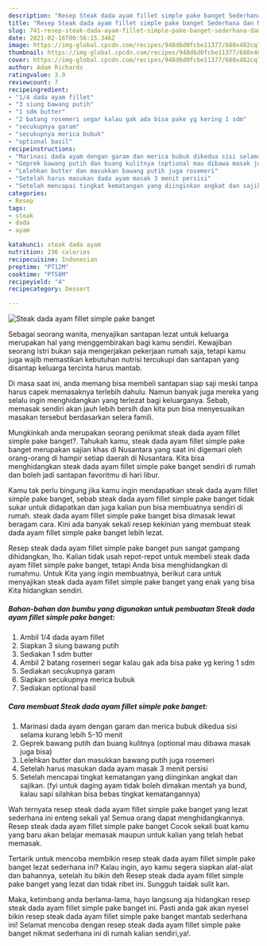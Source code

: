 ```yaml
---
description: "Resep Steak dada ayam fillet simple pake banget Sederhana dan Mudah Dibuat"
title: "Resep Steak dada ayam fillet simple pake banget Sederhana dan Mudah Dibuat"
slug: 741-resep-steak-dada-ayam-fillet-simple-pake-banget-sederhana-dan-mudah-dibuat
date: 2021-02-16T00:56:15.346Z
image: https://img-global.cpcdn.com/recipes/948d6d0fcbe11377/680x482cq70/steak-dada-ayam-fillet-simple-pake-banget-foto-resep-utama.jpg
thumbnail: https://img-global.cpcdn.com/recipes/948d6d0fcbe11377/680x482cq70/steak-dada-ayam-fillet-simple-pake-banget-foto-resep-utama.jpg
cover: https://img-global.cpcdn.com/recipes/948d6d0fcbe11377/680x482cq70/steak-dada-ayam-fillet-simple-pake-banget-foto-resep-utama.jpg
author: Adam Richards
ratingvalue: 3.9
reviewcount: 7
recipeingredient:
- "1/4 dada ayam fillet"
- "3 siung bawang putih"
- "1 sdm butter"
- "2 batang rosemeri segar kalau gak ada bisa pake yg kering 1 sdm"
- "secukupnya garam"
- "secukupnya merica bubuk"
- "optional basil"
recipeinstructions:
- "Marinasi dada ayam dengan garam dan merica bubuk dikedua sisi selama kurang lebih 5-10 menit"
- "Geprek bawang putih dan buang kulitnya (optional mau dibawa masak juga bisa)"
- "Lelehkan butter dan masukkan bawang putih juga rosemeri"
- "Setelah harus masukan dada ayam masak 3 menit persisi"
- "Setelah mencapai tingkat kematangan yang diinginkan angkat dan sajikan. (fyi untuk daging ayam tidak boleh dimakan mentah ya bund, kalau sapi silahkan bisa bebas tingkat kematangannya)"
categories:
- Resep
tags:
- steak
- dada
- ayam

katakunci: steak dada ayam 
nutrition: 236 calories
recipecuisine: Indonesian
preptime: "PT12M"
cooktime: "PT58M"
recipeyield: "4"
recipecategory: Dessert

---
```



![Steak dada ayam fillet simple pake banget](https://img-global.cpcdn.com/recipes/948d6d0fcbe11377/680x482cq70/steak-dada-ayam-fillet-simple-pake-banget-foto-resep-utama.jpg)

Sebagai seorang wanita, menyajikan santapan lezat untuk keluarga merupakan hal yang menggembirakan bagi kamu sendiri. Kewajiban seorang istri bukan saja mengerjakan pekerjaan rumah saja, tetapi kamu juga wajib memastikan kebutuhan nutrisi tercukupi dan santapan yang disantap keluarga tercinta harus mantab.

Di masa  saat ini, anda memang bisa membeli santapan siap saji meski tanpa harus capek memasaknya terlebih dahulu. Namun banyak juga mereka yang selalu ingin menghidangkan yang terlezat bagi keluarganya. Sebab, memasak sendiri akan jauh lebih bersih dan kita pun bisa menyesuaikan masakan tersebut berdasarkan selera famili. 



Mungkinkah anda merupakan seorang penikmat steak dada ayam fillet simple pake banget?. Tahukah kamu, steak dada ayam fillet simple pake banget merupakan sajian khas di Nusantara yang saat ini digemari oleh orang-orang di hampir setiap daerah di Nusantara. Kita bisa menghidangkan steak dada ayam fillet simple pake banget sendiri di rumah dan boleh jadi santapan favoritmu di hari libur.

Kamu tak perlu bingung jika kamu ingin mendapatkan steak dada ayam fillet simple pake banget, sebab steak dada ayam fillet simple pake banget tidak sukar untuk didapatkan dan juga kalian pun bisa membuatnya sendiri di rumah. steak dada ayam fillet simple pake banget bisa dimasak lewat beragam cara. Kini ada banyak sekali resep kekinian yang membuat steak dada ayam fillet simple pake banget lebih lezat.

Resep steak dada ayam fillet simple pake banget pun sangat gampang dihidangkan, lho. Kalian tidak usah repot-repot untuk membeli steak dada ayam fillet simple pake banget, tetapi Anda bisa menghidangkan di rumahmu. Untuk Kita yang ingin membuatnya, berikut cara untuk menyajikan steak dada ayam fillet simple pake banget yang enak yang bisa Kita hidangkan sendiri.

<!--inarticleads1-->

##### Bahan-bahan dan bumbu yang digunakan untuk pembuatan Steak dada ayam fillet simple pake banget:

1. Ambil 1/4 dada ayam fillet
1. Siapkan 3 siung bawang putih
1. Sediakan 1 sdm butter
1. Ambil 2 batang rosemeri segar kalau gak ada bisa pake yg kering 1 sdm
1. Sediakan secukupnya garam
1. Siapkan secukupnya merica bubuk
1. Sediakan optional basil




<!--inarticleads2-->

##### Cara membuat Steak dada ayam fillet simple pake banget:

1. Marinasi dada ayam dengan garam dan merica bubuk dikedua sisi selama kurang lebih 5-10 menit
1. Geprek bawang putih dan buang kulitnya (optional mau dibawa masak juga bisa)
1. Lelehkan butter dan masukkan bawang putih juga rosemeri
1. Setelah harus masukan dada ayam masak 3 menit persisi
1. Setelah mencapai tingkat kematangan yang diinginkan angkat dan sajikan. (fyi untuk daging ayam tidak boleh dimakan mentah ya bund, kalau sapi silahkan bisa bebas tingkat kematangannya)




Wah ternyata resep steak dada ayam fillet simple pake banget yang lezat sederhana ini enteng sekali ya! Semua orang dapat menghidangkannya. Resep steak dada ayam fillet simple pake banget Cocok sekali buat kamu yang baru akan belajar memasak maupun untuk kalian yang telah hebat memasak.

Tertarik untuk mencoba membikin resep steak dada ayam fillet simple pake banget lezat sederhana ini? Kalau ingin, ayo kamu segera siapkan alat-alat dan bahannya, setelah itu bikin deh Resep steak dada ayam fillet simple pake banget yang lezat dan tidak ribet ini. Sungguh taidak sulit kan. 

Maka, ketimbang anda berlama-lama, hayo langsung aja hidangkan resep steak dada ayam fillet simple pake banget ini. Pasti anda gak akan nyesel bikin resep steak dada ayam fillet simple pake banget mantab sederhana ini! Selamat mencoba dengan resep steak dada ayam fillet simple pake banget nikmat sederhana ini di rumah kalian sendiri,ya!.

